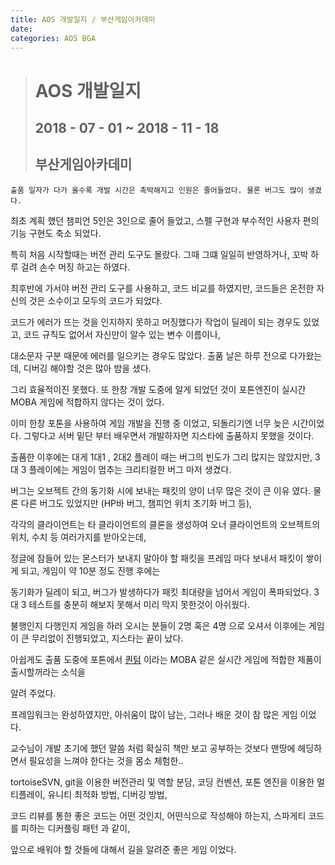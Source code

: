 ```yaml
---
title: AOS 개발일지 / 부산게임아카데미
date: 
categories: AOS BGA
---
```


># AOS 개발일지
>## 2018 - 07 - 01 ~  2018 - 11 - 18
>## 부산게임아카데미

    출품 일자가 다가 올수록 개발 시간은 촉박해지고 인원은 줄어들었다. 물론 버그도 많이 생겼다.

최초 계획 했던 챔피언 5인은 3인으로 줄어 들었고, 스펠 구현과 부수적인 사용자 편의 기능 구현도 축소 되었다.

특히 처음 시작할때는 버전 관리 도구도 몰랐다. 그때 그떄 일일히 반영하거나, 꼬박 하루 걸려 손수 머징 하고는 하였다.
 
최후반에 가서야 버전 관리 도구를 사용하고, 코드 비교를 하였지만, 코드들은 온전한 자신의 것은 소수이고 모두의 코드가 되었다.

코드가 에러가 뜨는 것을 인지하지 못하고 머징했다가 작업이 딜레이 되는 경우도 있었고, 코드 규칙도 없어서 자신만이 알수 있는 변수 이름이나,

대소문자 구분 때문에 에러를 일으키는 경우도 많았다. 출품 날은 하루 전으로 다가왔는데, 디버깅 해야할 것은 많아 밤을 샜다.

그리 효율적이진 못했다. 또 한창 개발 도중에 알게 되었던 것이 포톤엔진이 실시간 MOBA 게임에 적합하지 않다는 것이 었다. 

이미 한창 포톤을 사용하여 게임 개발을 진행 중 이었고, 되돌리기엔 너무 늦은 시간이었다. 그렇다고 서버 밑단 부터 배우면서 개발하자면 지스타에 출품하지 못했을 것이다.


출품한 이후에는 대게 1대1 , 2대2 플레이 때는 버그의 빈도가 그리 많지는 않았지만, 3 대 3 플레이에는 게임이 멈추는 크리티컬한 버그 마저 생겼다.

버그는 오브젝트 간의 동기화 시에 보내는 패킷의 양이 너무 많은 것이 큰 이유 였다. 물론 다른 버그도 있었지만 (HP바 버그, 챔피언 위치 초기화 버그 등),

각각의 클라이언트는 타 클라이언트의 클론을 생성하여 오너 클라이언트의 오브젝트의 위치, 수치 등 여러가지를 받아오는데, 

정글에 잠들어 있는 몬스터가 보내지 말아야 할 패킷을 프레임 마다 보내서 패킷이 쌓이게 되고, 게임이 약 10분 정도 진행 후에는 

동기화가 딜레이 되고, 버그가 발생하다가 패킷 최대량을 넘어서 게임이 폭파되었다. 3 대 3 테스트를 충분히 해보지 못해서 미리 막지 못한것이 아쉬웠다.

불행인지 다행인지 게임을 하러 오시는 분들이 2명 혹은 4명 으로 오셔서 이후에는 게임이 큰 무리없이 진행되었고, 지스타는 끝이 났다.

아쉽게도 출품 도중에 포톤에서 [퀀텀](https://www.photonengine.com/en/Quantum) 이라는 MOBA 같은 실시간 게임에 적합한 제품이 출시할꺼라는 소식을

알려 주었다.

프레임워크는 완성하였지만, 아쉬움이 많이 남는, 그러나 배운 것이 참 많은 게임 이었다. 

교수님이 개발 초기에 했던 말씀 처럼 확실히 책만 보고 공부하는 것보다 맨땅에 헤딩하면서 필요성을 느껴야 한다는 것을 몸소 체험한..

tortoiseSVN, git을 이용한 버전관리 및 역할 분담, 코딩 컨벤션, 포톤 엔진을 이용한 멀티플레이, 유니티 최적화 방법, 디버깅 방법, 

코드 리뷰를 통한 좋은 코드는 어떤 것인지, 어떤식으로 작성해야 하는지, 스파게티 코드를 피하는 디커플링 패턴 과 같이, 

앞으로 배워야 할 것들에 대해서 길을 알려준 좋은 게임 이었다.













